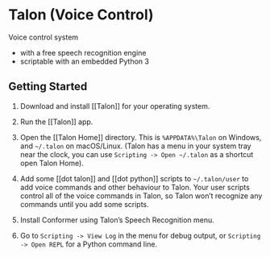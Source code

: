 # Talon (Voice Control)

Voice control system
* with a free speech recognition engine
* scriptable with an embedded Python 3

## Getting Started

1.  Download and install [[Talon]] for your operating system.
    
2.  Run the [[Talon]] app.
    
3.  Open the [[Talon Home]] directory. This is `%APPDATA%\Talon` on Windows, and `~/.talon` on macOS/Linux. (Talon has a menu in your system tray near the clock, you can use `Scripting -> Open ~/.talon` as a shortcut open Talon Home).
    

3.  Add some [[dot talon]] and [[dot python]] scripts to `~/.talon/user` to add voice commands and other behaviour to Talon. Your user scripts control all of the voice commands in Talon, so Talon won’t recognize any commands until you add some scripts.
    
4.  Install Conformer using Talon’s Speech Recognition menu.
    
5.  Go to `Scripting -> View Log` in the menu for debug output, or `Scripting -> Open REPL` for a Python command line.
    

